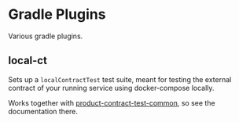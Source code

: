 # Gradle Plugins

Various gradle plugins.


## local-ct

Sets up a `localContractTest` test suite, meant for testing the external contract of your running service using docker-compose locally.

Works together with [product-contract-test-common](../product-contract-test-common), so see the documentation there.
